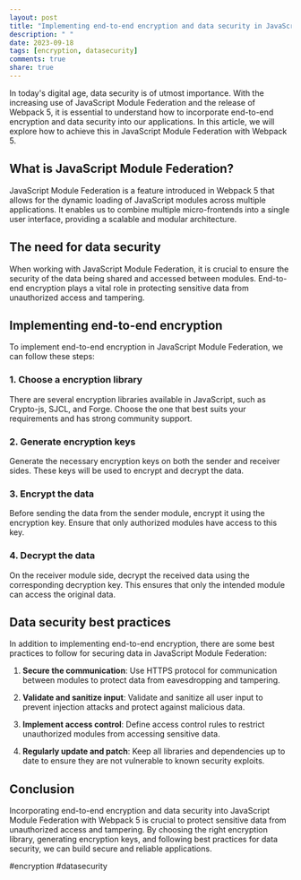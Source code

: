 ```yaml
---
layout: post
title: "Implementing end-to-end encryption and data security in JavaScript Module Federation with Webpack 5"
description: " "
date: 2023-09-18
tags: [encryption, datasecurity]
comments: true
share: true
---
```


In today's digital age, data security is of utmost importance. With the increasing use of JavaScript Module Federation and the release of Webpack 5, it is essential to understand how to incorporate end-to-end encryption and data security into our applications. In this article, we will explore how to achieve this in JavaScript Module Federation with Webpack 5.

## What is JavaScript Module Federation?

JavaScript Module Federation is a feature introduced in Webpack 5 that allows for the dynamic loading of JavaScript modules across multiple applications. It enables us to combine multiple micro-frontends into a single user interface, providing a scalable and modular architecture.

## The need for data security

When working with JavaScript Module Federation, it is crucial to ensure the security of the data being shared and accessed between modules. End-to-end encryption plays a vital role in protecting sensitive data from unauthorized access and tampering.

## Implementing end-to-end encryption

To implement end-to-end encryption in JavaScript Module Federation, we can follow these steps:

### 1. Choose a encryption library

There are several encryption libraries available in JavaScript, such as Crypto-js, SJCL, and Forge. Choose the one that best suits your requirements and has strong community support.

### 2. Generate encryption keys

Generate the necessary encryption keys on both the sender and receiver sides. These keys will be used to encrypt and decrypt the data.

### 3. Encrypt the data

Before sending the data from the sender module, encrypt it using the encryption key. Ensure that only authorized modules have access to this key.

### 4. Decrypt the data

On the receiver module side, decrypt the received data using the corresponding decryption key. This ensures that only the intended module can access the original data.

## Data security best practices

In addition to implementing end-to-end encryption, there are some best practices to follow for securing data in JavaScript Module Federation:

1. **Secure the communication**: Use HTTPS protocol for communication between modules to protect data from eavesdropping and tampering.

2. **Validate and sanitize input**: Validate and sanitize all user input to prevent injection attacks and protect against malicious data.

3. **Implement access control**: Define access control rules to restrict unauthorized modules from accessing sensitive data.

4. **Regularly update and patch**: Keep all libraries and dependencies up to date to ensure they are not vulnerable to known security exploits.

## Conclusion

Incorporating end-to-end encryption and data security into JavaScript Module Federation with Webpack 5 is crucial to protect sensitive data from unauthorized access and tampering. By choosing the right encryption library, generating encryption keys, and following best practices for data security, we can build secure and reliable applications.

#encryption #datasecurity